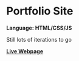# Portfolio Site
<strong>Language: HTML/CSS/JS</strong>

Still lots of iterations to go

**<a href="http://dargacode.github.io"><b>Live Webpage</b></a>**
